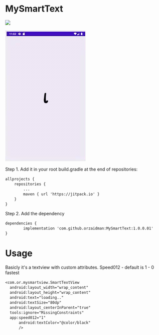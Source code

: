 # MySmartText
[![](https://jitpack.io/v/orzaidman/MySmartText.svg)](https://jitpack.io/#orzaidman/MySmartText)

![](https://github.com/orzaidman/MySmartText/blob/master/smart.gif)

Step 1. Add it in your root build.gradle at the end of repositories:

	allprojects {
		repositories {
			...
			maven { url 'https://jitpack.io' }
		}
	}
Step 2. Add the dependency

	dependencies {
	        implementation 'com.github.orzaidman:MySmartText:1.0.0.01'
	}
	
	
	
# Usage
Basicly it's a textview with custom attributes.
Speed012 - default is 1 - 0 fastest
  ```
  <com.or.mysmartview.SmartTextView
    android:layout_width="wrap_content"
    android:layout_height="wrap_content"
    android:text="loading.."
    android:textSize="80dp"
    android:layout_centerInParent="true"
    tools:ignore="MissingConstraints"
    app:speed012="1"
        android:textColor="@color/black"
        />
